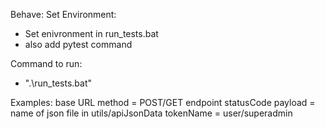 Behave:
Set Environment:
 - Set enivronment in run_tests.bat
 - also add pytest command

Command to run:
 - ".\run_tests.bat"


Examples:
base URL
method = POST/GET
endpoint
statusCode
payload = name of json file in utils/apiJsonData
tokenName = user/superadmin


